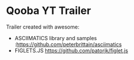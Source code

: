 # Qooba YT Trailer

Trailer created with awesome:

* ASCIIMATICS library and samples :https://github.com/peterbrittain/asciimatics
* FIGLETS.JS https://github.com/patorjk/figlet.js

